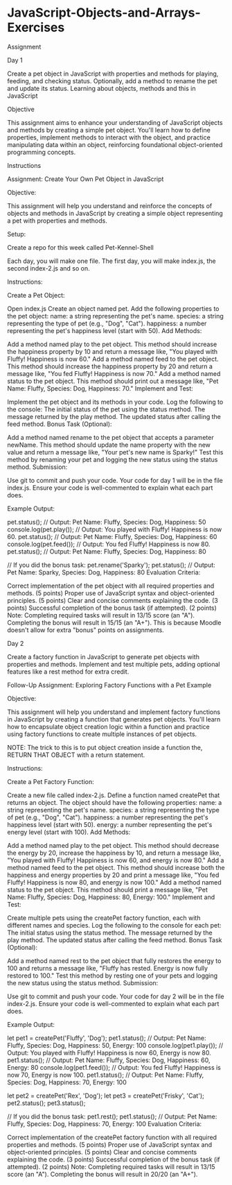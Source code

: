 # JavaScript-Objects-and-Arrays-Exercises

Assignment

Day 1

Create a pet object in JavaScript with properties and methods for playing, feeding, and checking status. Optionally, add a method to rename the pet and update its status.
Learning about objects, methods and this in JavaScript

Objective

This assignment aims to enhance your understanding of JavaScript objects and methods by creating a simple pet object. You'll learn how to define properties, implement methods to interact with the object, and practice manipulating data within an object, reinforcing foundational object-oriented programming concepts.

Instructions

Assignment: Create Your Own Pet Object in JavaScript

Objective:

This assignment will help you understand and reinforce the concepts of objects and methods in JavaScript by creating a simple object representing a pet with properties and methods.

Setup:

Create a repo for this week called Pet-Kennel-Shell

Each day, you will make one file. The first day, you will make index.js, the second index-2.js and so on.

Instructions:

Create a Pet Object:

Open index.js
Create an object named pet.
Add the following properties to the pet object:
name: a string representing the pet's name.
species: a string representing the type of pet (e.g., "Dog", "Cat").
happiness: a number representing the pet's happiness level (start with 50).
Add Methods:

Add a method named play to the pet object. This method should increase the happiness property by 10 and return a message like, "You played with Fluffy! Happiness is now 60."
Add a method named feed to the pet object. This method should increase the happiness property by 20 and return a message like, "You fed Fluffy! Happiness is now 70."
Add a method named status to the pet object. This method should print out a message like, "Pet Name: Fluffy, Species: Dog, Happiness: 70."
Implement and Test:

Implement the pet object and its methods in your code.
Log the following to the console:
The initial status of the pet using the status method.
The message returned by the play method.
The updated status after calling the feed method.
Bonus Task (Optional):

Add a method named rename to the pet object that accepts a parameter newName. This method should update the name property with the new value and return a message like, "Your pet's new name is Sparky!"
Test this method by renaming your pet and logging the new status using the status method.
Submission:

Use git to commit and push your code. Your code for day 1 will be in the file index.js. Ensure your code is well-commented to explain what each part does.

Example Output:

pet.status(); // Output: Pet Name: Fluffy, Species: Dog, Happiness: 50
console.log(pet.play()); // Output: You played with Fluffy! Happiness is now 60.
pet.status(); // Output: Pet Name: Fluffy, Species: Dog, Happiness: 60
console.log(pet.feed()); // Output: You fed Fluffy! Happiness is now 80.
pet.status(); // Output: Pet Name: Fluffy, Species: Dog, Happiness: 80

// If you did the bonus task:
pet.rename('Sparky');
pet.status(); // Output: Pet Name: Sparky, Species: Dog, Happiness: 80
Evaluation Criteria:

Correct implementation of the pet object with all required properties and methods. (5 points)
Proper use of JavaScript syntax and object-oriented principles. (5 points)
Clear and concise comments explaining the code. (3 points)
Successful completion of the bonus task (if attempted). (2 points)
Note: Completing required tasks will result in 13/15 score (an "A"). Completing the bonus will result in 15/15 (an "A+"). This is because Moodle doesn't allow for extra "bonus" points on assignments.

Day 2

Create a factory function in JavaScript to generate pet objects with properties and methods. Implement and test multiple pets, adding optional features like a rest method for extra credit.

Follow-Up Assignment: Exploring Factory Functions with a Pet Example

Objective:

This assignment will help you understand and implement factory functions in JavaScript by creating a function that generates pet objects. You'll learn how to encapsulate object creation logic within a function and practice using factory functions to create multiple instances of pet objects.

NOTE: The trick to this is to put object creation inside a function the, RETURN THAT OBJECT with a return statement.

Instructions:

Create a Pet Factory Function:

Create a new file called index-2.js.
Define a function named createPet that returns an object.
The object should have the following properties:
name: a string representing the pet's name.
species: a string representing the type of pet (e.g., "Dog", "Cat").
happiness: a number representing the pet's happiness level (start with 50).
energy: a number representing the pet's energy level (start with 100).
Add Methods:

Add a method named play to the pet object. This method should decrease the energy by 20, increase the happiness by 10, and return a message like, "You played with Fluffy! Happiness is now 60, and energy is now 80."
Add a method named feed to the pet object. This method should increase both the happiness and energy properties by 20 and print a message like, "You fed Fluffy! Happiness is now 80, and energy is now 100."
Add a method named status to the pet object. This method should print a message like, "Pet Name: Fluffy, Species: Dog, Happiness: 80, Energy: 100."
Implement and Test:

Create multiple pets using the createPet factory function, each with different names and species.
Log the following to the console for each pet:
The initial status using the status method.
The message returned by the play method.
The updated status after calling the feed method.
Bonus Task (Optional):

Add a method named rest to the pet object that fully restores the energy to 100 and returns a message like, "Fluffy has rested. Energy is now fully restored to 100."
Test this method by resting one of your pets and logging the new status using the status method.
Submission:

Use git to commit and push your code. Your code for day 2 will be in the file index-2.js. Ensure your code is well-commented to explain what each part does.

Example Output:

let pet1 = createPet('Fluffy', 'Dog');
pet1.status(); // Output: Pet Name: Fluffy, Species: Dog, Happiness: 50, Energy: 100
console.log(pet1.play()); // Output: You played with Fluffy! Happiness is now 60, Energy is now 80.
pet1.status(); // Output: Pet Name: Fluffy, Species: Dog, Happiness: 60, Energy: 80
console.log(pet1.feed()); // Output: You fed Fluffy! Happiness is now 70, Energy is now 100.
pet1.status(); // Output: Pet Name: Fluffy, Species: Dog, Happiness: 70, Energy: 100

let pet2 = createPet('Rex', 'Dog');
let pet3 = createPet('Frisky', 'Cat');
pet2.status();
pet3.status();

// If you did the bonus task:
pet1.rest();
pet1.status(); // Output: Pet Name: Fluffy, Species: Dog, Happiness: 70, Energy: 100
Evaluation Criteria:

Correct implementation of the createPet factory function with all required properties and methods. (5 points)
Proper use of JavaScript syntax and object-oriented principles. (5 points)
Clear and concise comments explaining the code. (3 points)
Successful completion of the bonus task (if attempted). (2 points)
Note: Completing required tasks will result in 13/15 score (an "A"). Completing the bonus will result in 20/20 (an "A+").
